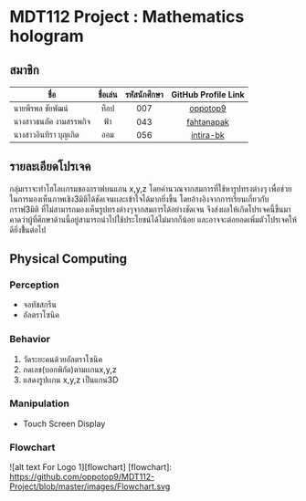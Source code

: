 # MDT112 Project : Mathematics hologram

## สมาชิก

| ชื่อ                    |   ชื่อเล่น   | รหัสนักศึกษา  | GitHub Profile Link                        |
|-----------------------|:--------:|:----------:|:------------------------------------------:|
| นายพีรพล ชัยพัฒน์         | ท็อป      |    007     |[oppotop9](https://github.com/oppotop9)     |
| นางสาวธนภัค งามสรรพกิจ    |   ฟ้า     |   043      |[fahtanapak](https://github.com/fahtanapak) |
| นางสาวอินทิรา บุญเกิด       |   ออม    |  056       |[intira-bk](https://github.com/intira-bk) |                                               

## รายละเอียดโปรเจค
กลุ่มเราจะทำโฮโลเเกรมของกราฟบนแกน x,y,z โดยคำนวณจากสมการที่ใช้หารูปทรงต่างๆ เพื่อช่วยในการมองเห็นภาพเชิง3มิติได้ชัดเจนเเละเข้าใจได้มากยิ่งขึ้น โดยอ้างอิงจากการเรียนเกี่ยวกับกราฟ3มิติ ที่ไม่สามารถมองเห็นรูปทรงต่างๆจากสมการได้อย่างชัดเจน จึงส่งผลให้เกิดโปรเจคนี้ขึ้นมา คาดว่าผู้ที่ศึกษาด้านนี้อยู่สามารถนำไปใช้ประโยชน์ได้ไม่มากก็น้อย และอาจจะต่อยอดเพิ่มตัวโปรเจคให้ดียิ่งขึ้้นต่อไป

## Physical Computing
### Perception
- จอทัชสกรีน
- อัลตราโซนิค
### Behavior
1. วัดระยะคนด้วยอัลตราโซนิค
2. กดเลข(บอกพิกัด)ตามเเกนx,y,z
3. แสดงรูปเเกน x,y,z เป็นแกน3D
### Manipulation
- Touch Screen Display
### Flowchart
![alt text For Logo 1][flowchart]
[flowchart]: https://github.com/oppotop9/MDT112-Project/blob/master/images/Flowchart.svg
